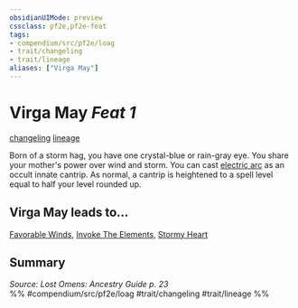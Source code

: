 ```yaml
---
obsidianUIMode: preview
cssclass: pf2e,pf2e-feat
tags:
- compendium/src/pf2e/loag
- trait/changeling
- trait/lineage
aliases: ["Virga May"]
---
```

# Virga May  *Feat 1*  
[changeling](/rules/traits/changeling-b1.md)  [lineage](/rules/traits/lineage-apg.md)  


Born of a storm hag, you have one crystal-blue or rain-gray eye. You share your mother's power over wind and storm. You can cast [electric arc](/compendium/spells/electric-arc.md) as an occult innate cantrip. As normal, a cantrip is heightened to a spell level equal to half your level rounded up.

## Virga May leads to...

[Favorable Winds](/compendium/feats/favorable-winds-loag.md), [Invoke The Elements](/compendium/feats/invoke-the-elements-loag.md), [Stormy Heart](/compendium/feats/stormy-heart-loag.md)

## Summary

*Source: Lost Omens: Ancestry Guide p. 23*  
%% #compendium/src/pf2e/loag #trait/changeling #trait/lineage %%